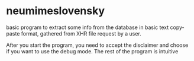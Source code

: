 # neumimeslovensky
basic program to extract some info from the database in basic text copy-paste format, gathered from XHR file request by a user.

After you start the program, you need to accept the disclaimer and choose if you want to use the debug mode. The rest of the program is intuitive
